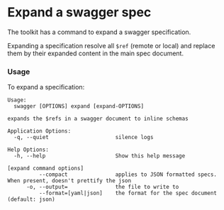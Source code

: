 # Expand a swagger spec

The toolkit has a command to expand a swagger specification.

Expanding a specification resolve all `$ref` (remote or local) and replace them by their expanded
content in the main spec document.

### Usage

To expand a specification:

```
Usage:
  swagger [OPTIONS] expand [expand-OPTIONS]

expands the $refs in a swagger document to inline schemas

Application Options:
  -q, --quiet                     silence logs

Help Options:
  -h, --help                      Show this help message

[expand command options]
          --compact               applies to JSON formatted specs. When present, doesn't prettify the json
      -o, --output=               the file to write to
          --format=[yaml|json]    the format for the spec document (default: json)
```
